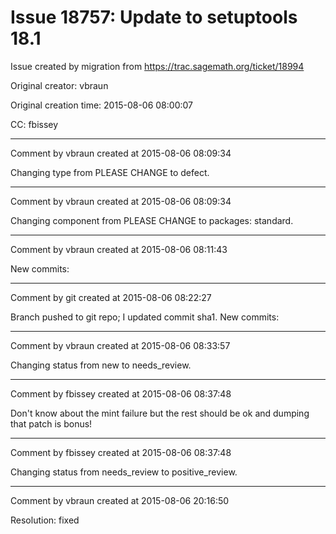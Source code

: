 # Issue 18757: Update to setuptools 18.1

Issue created by migration from https://trac.sagemath.org/ticket/18994

Original creator: vbraun

Original creation time: 2015-08-06 08:00:07

CC:  fbissey




---

Comment by vbraun created at 2015-08-06 08:09:34

Changing type from PLEASE CHANGE to defect.


---

Comment by vbraun created at 2015-08-06 08:09:34

Changing component from PLEASE CHANGE to packages: standard.


---

Comment by vbraun created at 2015-08-06 08:11:43

New commits:


---

Comment by git created at 2015-08-06 08:22:27

Branch pushed to git repo; I updated commit sha1. New commits:


---

Comment by vbraun created at 2015-08-06 08:33:57

Changing status from new to needs_review.


---

Comment by fbissey created at 2015-08-06 08:37:48

Don't know about the mint failure but the rest should be ok and dumping that patch is bonus!


---

Comment by fbissey created at 2015-08-06 08:37:48

Changing status from needs_review to positive_review.


---

Comment by vbraun created at 2015-08-06 20:16:50

Resolution: fixed
